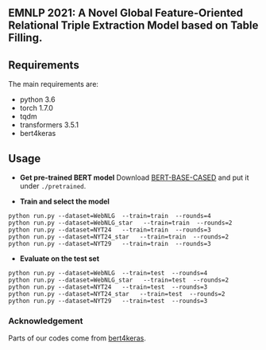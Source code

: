 ## EMNLP 2021: A Novel Global Feature-Oriented Relational Triple Extraction Model based on Table Filling.


## Requirements
The main requirements are:
- python 3.6
- torch 1.7.0 
- tqdm
- transformers 3.5.1
- bert4keras

## Usage
* **Get pre-trained BERT model**
Download [BERT-BASE-CASED](https://huggingface.co/bert-base-cased) and put it under `./pretrained`.

* **Train and select the model**
```
python run.py --dataset=WebNLG  --train=train  --rounds=4
python run.py --dataset=WebNLG_star   --train=train  --rounds=2
python run.py --dataset=NYT24   --train=train  --rounds=3
python run.py --dataset=NYT24_star   --train=train  --rounds=2
python run.py --dataset=NYT29   --train=train  --rounds=3
```

* **Evaluate on the test set**
```
python run.py --dataset=WebNLG  --train=test  --rounds=4
python run.py --dataset=WebNLG_star   --train=test  --rounds=2
python run.py --dataset=NYT24   --train=test  --rounds=3
python run.py --dataset=NYT24_star   --train=test  --rounds=2
python run.py --dataset=NYT29   --train=test  --rounds=3
```

### Acknowledgement
Parts of our codes come from [bert4keras](https://github.com/bojone/bert4keras).
